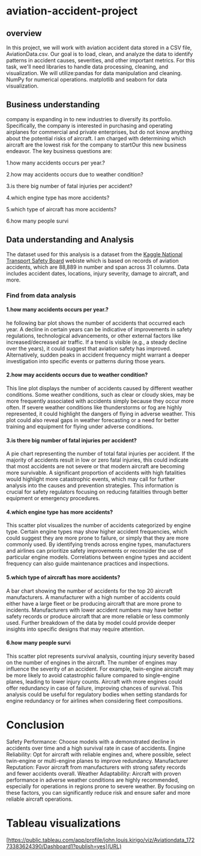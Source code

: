 # aviation-accident-project
## overview
In this project, we will work with aviation accident data stored in a CSV file, AviationData.csv. Our goal is to load, clean, and analyze the data to identify patterns in accident causes, severities, and other important metrics. For this task, we'll need libraries to handle data processing, cleaning, and visualization. We will utilize:pandas for data manipulation and cleaning. NumPy for numerical operations. matplotlib and seaborn for data visualization.

## Business understanding
company is expanding in to new industries to diversify its portfolio. Specifically, the company is interested in purchasing and operating airplanes for commercial and private enterprises, but do not know anything about the potential risks of aircraft. I am charged with determining which aircraft are the lowest risk for the company to startOur this new business endeavor. The key business questions are:

1.how many accidents occurs per year.?

2.how may accidents occurs due to weather condition?

3.is there big number of fatal injuries per accident?

4.which engine type has more accidents?

5.which type of aircraft has more accidents?

6.how many people survi
## Data understanding and Analysis
The dataset used for this analysis is a dataset from the [Kaggle National Transport Safety Board](https://www.kaggle.com/datasets/khsamaha/aviation-accident-database-synopses) webiste which is based on records of aviation accidents, which are 88,889 in number and span across 31 columns. Data includes accident dates, locations, injury severity, damage to aircraft, and more.
### Find from data analysis
#### 1.how many accidents occurs per year.?
he following bar plot shows the number of accidents that occurred each year.
A decline in certain years can be indicative of improvements in safety regulations, technological advancements, or other external factors like increased/decreased air traffic. If a trend is visible (e.g., a steady decline over the years), it could suggest that aviation safety has improved. Alternatively, sudden peaks in accident frequency might warrant a deeper investigation into specific events or patterns during those years.
#### 2.how may accidents occurs due to weather condition?
This line plot displays the number of accidents caused by different weather conditions.
Some weather conditions, such as clear or cloudy skies, may be more frequently associated with accidents simply because they occur more often. If severe weather conditions like thunderstorms or fog are highly represented, it could highlight the dangers of flying in adverse weather. This plot could also reveal gaps in weather forecasting or a need for better training and equipment for flying under adverse conditions.
#### 3.is there big number of fatal injuries per accident?
A pie chart representing the number of total fatal injuries per accident.
If the majority of accidents result in low or zero fatal injuries, this could indicate that most accidents are not severe or that modern aircraft are becoming more survivable. A significant proportion of accidents with high fatalities would highlight more catastrophic events, which may call for further analysis into the causes and prevention strategies. This information is crucial for safety regulators focusing on reducing fatalities through better equipment or emergency procedures.
#### 4.which engine type has more accidents?
This scatter plot visualizes the number of accidents categorized by engine type.
Certain engine types may show higher accident frequencies, which could suggest they are more prone to failure, or simply that they are more commonly used. By identifying trends across engine types, manufacturers and airlines can prioritize safety improvements or reconsider the use of particular engine models. Correlations between engine types and accident frequency can also guide maintenance practices and inspections.
#### 5.which type of aircraft has more accidents?
A bar chart showing the number of accidents for the top 20 aircraft manufacturers.
A manufacturer with a high number of accidents could either have a large fleet or be producing aircraft that are more prone to incidents. Manufacturers with lower accident numbers may have better safety records or produce aircraft that are more reliable or less commonly used. Further breakdown of the data by model could provide deeper insights into specific designs that may require attention.
#### 6.how many people survi
This scatter plot represents survival analysis, counting injury severity based on the number of engines in the aircraft.
The number of engines may influence the severity of an accident. For example, twin-engine aircraft may be more likely to avoid catastrophic failure compared to single-engine planes, leading to lower injury counts. Aircraft with more engines could offer redundancy in case of failure, improving chances of survival. This analysis could be useful for regulatory bodies when setting standards for engine redundancy or for airlines when considering fleet compositions.

# Conclusion
Safety Performance: Choose models with a demonstrated decline in accidents over time and a high survival rate in case of accidents. Engine Reliability: Opt for aircraft with reliable engines and, where possible, select twin-engine or multi-engine planes to improve redundancy. Manufacturer Reputation: Favor aircraft from manufacturers with strong safety records and fewer accidents overall. Weather Adaptability: Aircraft with proven performance in adverse weather conditions are highly recommended, especially for operations in regions prone to severe weather. By focusing on these factors, you can significantly reduce risk and ensure safer and more reliable aircraft operations.
# Tableau visualizations
[https://public.tableau.com/app/profile/john.louis.kirigo/viz/Aviationdata_17273383624390/Dashboard1?publish=yes](URL)
